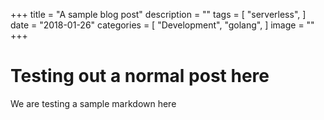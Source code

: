+++
title = "A sample blog post"
description = ""
tags = [
    "serverless",
]
date = "2018-01-26"
categories = [
    "Development",
    "golang",
]
image = ""
+++

# Testing out a normal post here

We are testing a sample markdown here